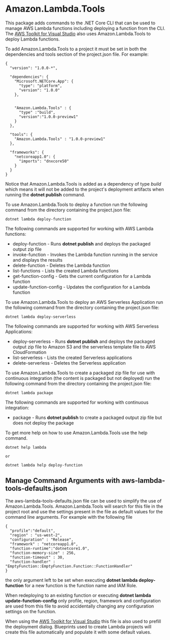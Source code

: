 # Amazon.Lambda.Tools

This package adds commands to the .NET Core CLI that can be used to manage AWS Lambda functions including deploying a function from the CLI. The
[AWS Toolkit for Visual Studio](https://aws.amazon.com/visualstudio/) also uses Amazon.Lambda.Tools to deploy Lambda functions.

 
To add Amazon.Lambda.Tools to a project it must be set in both the dependencies and tools section of the project.json file. For example:
```
{
  "version": "1.0.0-*",

  "dependencies": {
    "Microsoft.NETCore.App": {
      "type": "platform",
      "version": "1.0.0"
    },

 
    "Amazon.Lambda.Tools" : {
      "type" :"build",
      "version":"1.0.0-preview1"
    }
  },

  "tools": {
    "Amazon.Lambda.Tools" : "1.0.0-preview1"
  },

  "frameworks": {
    "netcoreapp1.0": {
      "imports": "dnxcore50"
    }
  }
}
```
Notice that Amazon.Lambda.Tools is added as a dependency of type *build* which means it will not be added to the project's deployment artifacts when running the **dotnet publish** command.

To use Amazon.Lambda.Tools to deploy a function run the following command from the directory containing the project.json file:
```
dotnet lambda deploy-function
```
The following commands are supported for working with AWS Lambda functions:
* deploy-function - Runs **dotnet publish** and deploys the packaged output zip file
* invoke-function - Invokes the Lambda function running in the service and displays the results
* delete-function - Deletes the Lambda function
* list-functions - Lists the created Lambda functions
* get-function-config - Gets the current configuration for a Lambda function
* update-function-config - Updates the configuration for a Lambda function

To use Amazon.Lambda.Tools to deploy an AWS Serverless Application run the following command from the directory containing the project.json file:
```
dotnet lambda deploy-serverless
```

The following commands are supported for working with AWS Serverless Applications:
* deploy-serverless - Runs **dotnet publish** and deploys the packaged output zip file to Amazon S3 and the serverless template file to AWS CloudFormation
* list-serverless - Lists the created Serverless applications
* delete-serverless - Deletes the Serverless application

To use Amazon.Lambda.Tools to create a packaged zip file for use with continuous integration (the content is packaged but not deployed) run the following command from the directory containing the project.json file:
```
dotnet lambda package
```

The following commands are supported for working with continuous integration:
* package - Runs **dotnet publish** to create a packaged output zip file but does not deploy the package

To get more help on how to use Amazon.Lambda.Tools use the help command.
```
dotnet help lambda

or

dotnet lambda help deploy-function
```

## Manage Command Arguments with aws-lambda-tools-defaults.json

The aws-lambda-tools-defaults.json file can be used to simplify the use of Amazon.Lambda.Tools. Amazon.Lambda.Tools will
search for this file in the project root and use the settings present in the file as default values for the
command line arguments. For example with the following file
```
{
  "profile":"default",
  "region" : "us-west-2",
  "configuration" : "Release",
  "framework" : "netcoreapp1.0",
  "function-runtime":"dotnetcore1.0",
  "function-memory-size" : 256,
  "function-timeout" : 30,
  "function-handler" : "EmptyFunction::EmptyFunction.Function::FunctionHandler"
}
```
the only argument left to be set when executing **dotnet lambda deploy-function** for a new function is the function name and IAM Role.

When redeploying to an existing function or executing **dotnet lambda update-function-config** only profile, region, framework and configuration are 
used from this file to avoid accidentally changing any configuration settings on the function.

When using the [AWS Toolkit for Visual Studio](https://aws.amazon.com/visualstudio/) this file is also used to
prefill the deployment dialog. Blueprints used to create Lambda projects will create this file automatically and populate it with some default values.